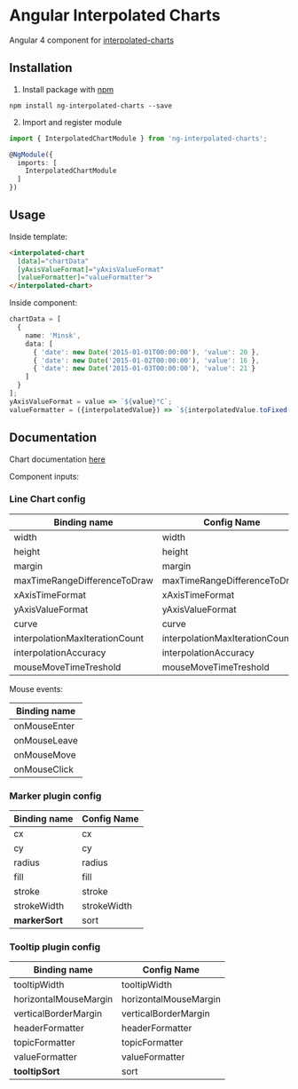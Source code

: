 # Angular Interpolated Charts

Angular 4 component for [interpolated-charts](https://github.com/z3ut/interpolated-charts)

## Installation

1. Install package with [npm](https://www.npmjs.com)

```
npm install ng-interpolated-charts --save
```

2. Import and register module

```typescript
import { InterpolatedChartModule } from 'ng-interpolated-charts';

@NgModule({
  imports: [
    InterpolatedChartModule
  ]
})
```

## Usage

Inside template:

```html
<interpolated-chart
  [data]="chartData"
  [yAxisValueFormat]="yAxisValueFormat"
  [valueFormatter]="valueFormatter">
</interpolated-chart>
```

Inside component:

```typescript
chartData = [
  {
    name: 'Minsk',
    data: [
      { 'date': new Date('2015-01-01T00:00:00'), 'value': 20 },
      { 'date': new Date('2015-01-02T00:00:00'), 'value': 16 },
      { 'date': new Date('2015-01-03T00:00:00'), 'value': 21 }
    ]
  }
];
yAxisValueFormat = value => `${value}°C`;
valueFormatter = ({interpolatedValue}) => `${interpolatedValue.toFixed(1)}°C`;
```

## Documentation

Chart documentation [here](https://github.com/z3ut/interpolated-charts#documentation)

Component inputs:

### Line Chart config

Binding name | Config Name
--- | ---
width | width
height | height
margin | margin
maxTimeRangeDifferenceToDraw | maxTimeRangeDifferenceToDraw
xAxisTimeFormat | xAxisTimeFormat
yAxisValueFormat | yAxisValueFormat
curve | curve
interpolationMaxIterationCount | interpolationMaxIterationCount
interpolationAccuracy | interpolationAccuracy
mouseMoveTimeTreshold | mouseMoveTimeTreshold

Mouse events:

Binding name |
--- |
onMouseEnter |
onMouseLeave |
onMouseMove |
onMouseClick |

### Marker plugin config

Binding name | Config Name
--- | ---
cx | cx
cy | cy
radius | radius
fill | fill
stroke | stroke
strokeWidth | strokeWidth
**markerSort** | sort

### Tooltip plugin config

Binding name | Config Name
--- | ---
tooltipWidth | tooltipWidth
horizontalMouseMargin | horizontalMouseMargin
verticalBorderMargin | verticalBorderMargin
headerFormatter | headerFormatter
topicFormatter | topicFormatter
valueFormatter | valueFormatter
**tooltipSort** | sort
